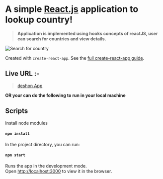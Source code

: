# A simple [React.js](https://reactjs.org) application to lookup country!

> **Application is implemented using hooks concepts of reactJS, user can search for countries and view details.**

![Search for country](https://kumargandhi.github.io/assets/deshon/screenshots/deshon_search_1.png)

Created with `create-react-app`. See the [full create-react-app guide](https://github.com/facebook/create-react-app).

## Live URL :-

> [deshon App](https://deshon.netlify.app/)

**OR your can do the following to run in your local machine**

## Scripts

Install node modules

#### `npm install`

In the project directory, you can run:

#### `npm start`

Runs the app in the development mode.<br>
Open [http://localhost:3000](http://localhost:3000) to view it in the browser.
